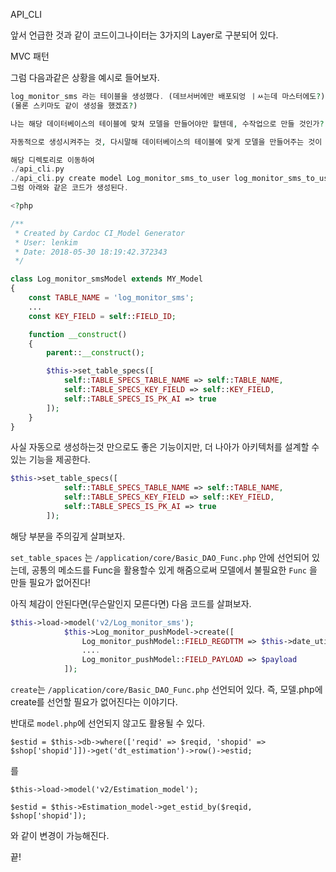 

API_CLI

앞서 언급한 것과 같이 코드이그나이터는 3가지의 Layer로 구분되어 있다.

MVC 패턴

그럼 다음과같은 상황을 예시로 들어보자.

```php
log_monitor_sms 라는 테이블을 생성했다. (데브서버에만 배포되엉 ㅣㅆ는데 마스터에도?)
(물론 스키마도 같이 생성을 했겠죠?)

나는 해당 데이터베이스의 테이블에 맞쳐 모델을 만들어야만 할텐데, 수작업으로 만들 것인가? 여기서 개발자적인 면모가 들어있다.

자동적으로 생성시켜주는 것, 다시말해 데이터베이스의 테이블에 맞게 모델을 만들어주는 것이 API_CLI이다.

해당 디렉토리로 이동하여
./api_cli.py
./api_cli.py create model Log_monitor_sms_to_user log_monitor_sms_to_user 같이 작성한다.
그럼 아래와 같은 코드가 생성된다.

<?php

/**
 * Created by Cardoc CI_Model Generator
 * User: lenkim
 * Date: 2018-05-30 18:19:42.372343
 */

class Log_monitor_smsModel extends MY_Model
{
    const TABLE_NAME = 'log_monitor_sms';
    ...
    const KEY_FIELD = self::FIELD_ID;

    function __construct()
    {
        parent::__construct();

        $this->set_table_specs([
            self::TABLE_SPECS_TABLE_NAME => self::TABLE_NAME,
            self::TABLE_SPECS_KEY_FIELD => self::KEY_FIELD,
            self::TABLE_SPECS_IS_PK_AI => true
        ]);
    }
}
```

사실 자동으로 생성하는것 만으로도 좋은 기능이지만, 더 나아가 아키텍처를 설계할 수 있는 기능을 제공한다.

```php
$this->set_table_specs([
            self::TABLE_SPECS_TABLE_NAME => self::TABLE_NAME,
            self::TABLE_SPECS_KEY_FIELD => self::KEY_FIELD,
            self::TABLE_SPECS_IS_PK_AI => true
        ]);
```

해당 부분을 주의깊게 살펴보자.

`set_table_spaces` 는 `/application/core/Basic_DAO_Func.php` 안에 선언되어 있는데, 공통의 메소드를 Func을 활용할수 있게 해줌으로써 모델에서 불필요한 `Func` 을 만들 필요가 없어진다!



아직 체감이 안된다면(무슨말인지 모른다면) 다음 코드를 살펴보자.

```php
$this->load->model('v2/Log_monitor_sms');
            $this->Log_monitor_pushModel->create([
                Log_monitor_pushModel::FIELD_REGDTTM => $this->date_utils->now(),
                ....
                Log_monitor_pushModel::FIELD_PAYLOAD => $payload
            ]);
```

`create`는 `/application/core/Basic_DAO_Func.php` 선언되어 있다. 즉, 모델.php에 create를 선언할 필요가 없어진다는 이야기다.

반대로 `model.php`에 선언되지 않고도 활용될 수 있다.

`$estid = $this->db->where(['reqid' => $reqid, 'shopid' => $shop['shopid']])->get('dt_estimation')->row()->estid;`

를

`$this->load->model('v2/Estimation_model');`

`$estid = $this->Estimation_model->get_estid_by($reqid, $shop['shopid']);`

와 같이 변경이 가능해진다.



끝!
